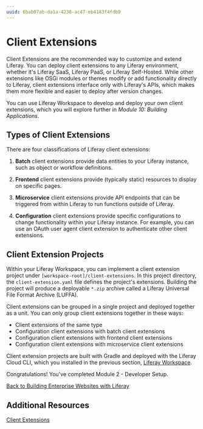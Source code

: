 ```yaml
---
uuid: 6bab07ab-da1a-4238-ac47-eb4183f4fdb9
---
```

# Client Extensions

Client Extensions are the recommended way to customize and extend Liferay. You can deploy client extensions to any Liferay environment, whether it's Liferay SaaS, Liferay PaaS, or Liferay Self-Hosted. While other extensions like OSGi modules or themes modify or add functionality directly to Liferay, client extensions interface only with Liferay's APIs, which makes them more flexible and easier to deploy after version changes.

<!--IMAGE: diagram of how Client Extensions interface with Liferay-->

You can use Liferay Workspace to develop and deploy your own client extensions, which you will explore further in *Module 10: Building Applications*.

## Types of Client Extensions

There are four classifications of Liferay client extensions:

1. **Batch** client extensions provide data entities to your Liferay instance, such as object or workflow definitions.

1. **Frontend** client extensions provide (typically static) resources to display on specific pages.

1. **Microservice** client extensions provide API endpoints that can be triggered from within Liferay to run functions outside of Liferay.

1. **Configuration** client extensions provide specific configurations to change functionality within your Liferay instance. For example, you can use an OAuth user agent client extension to authenticate other client extensions.

## Client Extension Projects

Within your Liferay Workspace, you can implement a client extension project under `[workspace-root]/client-extensions`. In this project directory, the `client-extension.yaml` file defines the project's extensions. Building the project will produce a deployable `*.zip` archive called a Liferay Universal File Format Archive (LUFFA).

Client extensions can be grouped in a single project and deployed together as a unit. You can only group client extensions together in these ways:

- Client extensions of the same type
- Configuration client extensions with batch client extensions
- Configuration client extensions with frontend client extensions
- Configuration client extensions with microservice client extensions

<!--IMAGE: diagram showing valid groupings for client extensions may be helpful here-->

Client extension projects are built with Gradle and deployed with the Liferay Cloud CLI, which you installed in the previous section, [Liferay Workspace](./liferay-workspace.md).

Congratulations! You've completed Module 2 - Developer Setup.

[Back to Building Enterprise Websites with Liferay](../../building-enterprise-websites-with-liferay.md)

## Additional Resources

[Client Extensions](https://learn.liferay.com/web/guest/w/dxp/building-applications/client-extensions)
